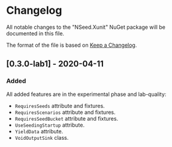 # Changelog
All notable changes to the "NSeed.Xunit" NuGet package will be documented in this file.

The format of the file is based on [Keep a Changelog](http://keepachangelog.com/en/1.0.0/).

## [0.3.0-lab1] - 2020-04-11
### Added
All added features are in the experimental phase and lab-quality:
- `RequiresSeeds` attribute and fixtures.
- `RequiresScenarios` attribute and fixtures.
- `RequiresSeedBucket` attribute and fixtures.
- `UseSeedingStartup` attribute.
- `YieldData` attribute.
- `VoidOutputSink` class.